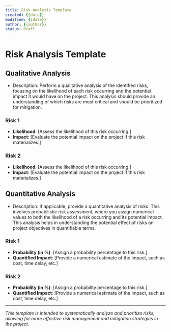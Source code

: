```yaml
---
title: Risk Analysis Template
created: {{date}}
modified: {{date}}
author: {{author}}
status: Draft
---
```


# Risk Analysis Template

## Qualitative Analysis

- Description: Perform a qualitative analysis of the identified risks, focusing on the likelihood of each risk occurring and the potential impact it would have on the project. This analysis should provide an understanding of which risks are most critical and should be prioritized for mitigation.

### Risk 1
- **Likelihood**: [Assess the likelihood of this risk occurring.]
- **Impact**: [Evaluate the potential impact on the project if this risk materializes.]

### Risk 2
- **Likelihood**: [Assess the likelihood of this risk occurring.]
- **Impact**: [Evaluate the potential impact on the project if this risk materializes.]

## Quantitative Analysis

- Description: If applicable, provide a quantitative analysis of risks. This involves probabilistic risk assessment, where you assign numerical values to both the likelihood of a risk occurring and its potential impact. This analysis helps in understanding the potential effect of risks on project objectives in quantifiable terms.

### Risk 1
- **Probability (in %)**: [Assign a probability percentage to this risk.]
- **Quantified Impact**: [Provide a numerical estimate of the impact, such as cost, time delay, etc.]

### Risk 2
- **Probability (in %)**: [Assign a probability percentage to this risk.]
- **Quantified Impact**: [Provide a numerical estimate of the impact, such as cost, time delay, etc.]

---

*This template is intended to systematically analyze and prioritize risks, allowing for more effective risk management and mitigation strategies in the project.*

